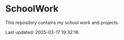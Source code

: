 # SchoolWork

This repository contains my school work and projects.

Last updated: 2025-03-17 19:32:16

